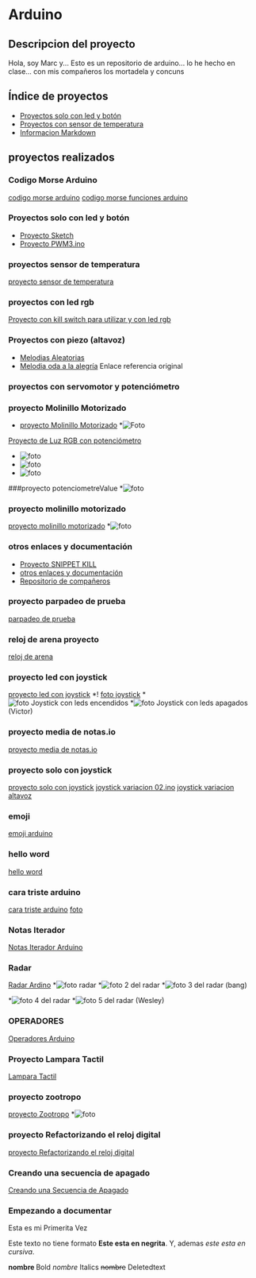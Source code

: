 
# Arduino 
## Descripcion del proyecto
Hola, soy Marc y... Esto es un repositorio de arduino... lo he hecho en clase... con mis compañeros los mortadela y concuns 

## Índice de proyectos

* [Proyectos solo con led y botón](https://github.com/marc125678/Arduino/blob/main/README.md#proyectos-solo-con-led-y-bot%C3%B3n)
* [Proyectos con sensor de temperatura]()
* [Informacion Markdown](https://guides.github.com/pdfs/markdown-cheatsheet-online.pdf)

## proyectos realizados


### Codigo Morse Arduino
[codigo morse arduino](https://github.com/marc125678/Arduino/blob/main/Codigo_Morse_Marc.ino)
[codigo morse funciones arduino](https://github.com/marc125678/Arduino/blob/main/Codigo_Morse_Marc_2.ino)

### Proyectos solo con led y botón

* [Proyecto Sketch](https://github.com/marc125678/Arduino/blob/main/sketch_feb04b.ino)
* [Proyecto PWM3.ino](https://github.com/marc125678/Arduino/blob/main/PWM3.ino)


### proyectos sensor de temperatura
[proyecto sensor de temperatura](https://github.com/marc125678/Arduino/blob/main/Sensor_de_Temperatura_Marc.ino)

### proyectos con led rgb


[Proyecto con kill switch para utilizar y con led rgb](https://github.com/marc125678/Arduino/blob/main/KILL_SWITCH.ino)

### Proyectos con piezo (altavoz)

* [Melodias Aleatorias](https://github.com/marc125678/Arduino/blob/main/MELODIA_AUTOMATICA_MARC.ino)
* [Melodia oda a la alegría](https://github.com/marc125678/Arduino/blob/main/Oda_a_la_alegr_a.ino) Enlace referencia original
 

### proyectos con servomotor y potenciómetro

### proyecto Molinillo Motorizado
* [proyecto Molinillo Motorizado](https://github.com/marc125678/Arduino/blob/main/proyecto_molinillo_motorizado.ino)
*![Foto](https://github.com/marc125678/Arduino/blob/main/IMG_20210218_105032.jpg)

[Proyecto de Luz RGB con potenciómetro](https://github.com/marc125678/Arduino/blob/main/rgb%20y%20potenciometro.ino)
* ![foto](https://github.com/marc125678/Arduino/blob/main/IMG_20210208_123210.jpg)
* ![foto](https://github.com/marc125678/Arduino/blob/main/IMG_20210209_120227.jpg)
* ![foto](https://github.com/marc125678/Arduino/blob/main/IMG_20210216_122330.jpg)

###proyecto potenciometreValue
*![foto](https://github.com/marc125678/Arduino/blob/main/IMG_20210219_132300.jpg)


### proyecto molinillo motorizado
[proyecto molinillo motorizado](https://github.com/marc125678/Arduino/blob/main/proyecto_molinillo_motorizado.ino)
*![foto](https://github.com/marc125678/Arduino/blob/main/IMG_20210219_132300.jpg)

### otros enlaces y documentación

* [Proyecto SNIPPET KILL](https://github.com/marc125678/Arduino/blob/main/SNIPPET_KILL%20SWITCH.CPP)
* [otros enlaces y documentación](https://github.com/marc125678/Arduino#otros-enlaces-y-documentaci%C3%B3n)
* [Repositorio de compañeros](https://github.com/d-prieto/arduinoCourse#repositorios-de-alumnos)

### proyecto parpadeo de prueba
[parpadeo de prueba](https://github.com/marc125678/Arduino/blob/main/Encender_Parpadeo_de_leds.ino)

### reloj de arena proyecto
[reloj de arena](https://github.com/marc125678/Arduino/blob/main/reloj_de_arena_marc.ino)

### proyecto led con joystick
[proyecto led con joystick](https://github.com/marc125678/Arduino/blob/main/proyecto_led_con_joystick_Marc_Navarro.ino)
*! [foto joystick](https://github.com/marc125678/Arduino/blob/main/IMG_20210302_132221.jpg)
*![foto Joystick con leds encendidos](https://github.com/XXDARKNIGHTXX/arduino/blob/main/IMG_20210318_123940.jpg)
*![foto Joystick con leds apagados](https://github.com/XXDARKNIGHTXX/arduino/blob/main/IMG_20210318_133853.jpg) (Victor)

### proyecto media de notas.io
[proyecto media de notas.io](https://github.com/marc125678/Arduino/blob/main/media_de_notas.io.ino)

### proyecto solo con joystick
[proyecto solo con joystick](https://github.com/marc125678/Arduino/blob/main/proyecto_con_solo_joystick.ino)
[joystick variacion 02.ino](https://github.com/marc125678/Arduino/blob/main/Joystick_variacion_02.ino.ino)
[joystick variacion altavoz](https://github.com/marc125678/Arduino/blob/main/Joystick_variacion_altavoz_Marc.ino)

### emoji
[emoji arduino](https://github.com/marc125678/Arduino/tree/main/emoji_Marc)

### hello word
[hello word](https://github.com/marc125678/Arduino/blob/main/hello_word.ino)

### cara triste arduino
[cara triste arduino](https://github.com/marc125678/Arduino/blob/main/cara_triste_arduino.ino)
[foto](https://github.com/marc125678/Arduino/blob/main/IMG_20210311_133758.jpg)

### Notas Iterador 
[Notas Iterador Arduino](https://github.com/marc125678/Arduino/blob/main/Notas_Iterador_Arduino.ino)

### Radar 
[Radar Ardino](https://github.com/marc125678/Arduino/blob/main/Radar_Arduino_Marc.ino)
*![foto radar](https://raw.githubusercontent.com/chenbangwei/Arduino/main/radar.jpg)
*![foto 2 del radar](https://user-images.githubusercontent.com/78345753/111597553-8fc50a80-87ce-11eb-82e6-098d0aa3e5ef.png)
*![foto 3 del radar](https://raw.githubusercontent.com/chenbangwei/Arduino/main/funcion%20a%20la%20derecha.jpg) (bang)

*![foto 4 del radar](https://github.com/Wesley3455/Arduino-/blob/main/1615280440737.jpg)
*![foto 5 del radar](https://github.com/Wesley3455/Arduino-/blob/main/1615280440742.jpg) (Wesley)


### OPERADORES 
[Operadores Arduino](https://github.com/marc125678/Arduino/blob/main/operadores_Arduino_Marc.ino)

### Proyecto Lampara Tactil
[Lampara Tactil](https://github.com/marc125678/Arduino/blob/main/lampara_tactil_Arduino_Marc.ino)

### proyecto zootropo 
[proyecto Zootropo](https://github.com/marc125678/Arduino/blob/main/ZOOTROPO_MARC_ARDUINO.ino)
*![foto](https://github.com/marc125678/Arduino/blob/main/IMG_20210315_133019.jpg)

### proyecto Refactorizando el reloj digital
[proyecto Refactorizando el reloj digital](https://github.com/marc125678/Arduino/blob/main/Refactorizando_el_reloj_digital_Marc.ino)

### Creando una secuencia de apagado
[Creando una Secuencia de Apagado](https://github.com/marc125678/Arduino/blob/main/Creando_una_secuencia_de_apagado_marc.ino)




### Empezando a documentar
Esta es mi Primerita Vez

Este texto no tiene formato **Este esta en negrita**. Y, ademas _este esta en cursiva_.

<b> nombre </b> Bold
<i> nombre</i> Italics
<del> nombre</del> Deletedtext




